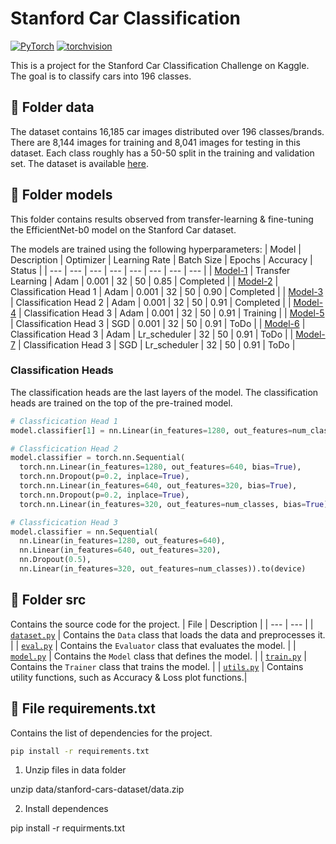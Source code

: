 # Stanford Car Classification
[![PyTorch](https://img.shields.io/badge/PyTorch-1.12.1-orange.svg)](https://pytorch.org/) 
[![torchvision](https://img.shields.io/badge/torchvision-0.13.1-orange.svg)](https://pytorch.org/)

This is a project for the Stanford Car Classification Challenge on Kaggle. 
The goal is to classify cars into 196 classes. 

## 💾 Folder data
The dataset contains 16,185 car images distributed over 196 classes/brands. There are 8,144 images for training and 8,041 images for testing in this dataset. Each class roughly has a 50-50 split in the training and validation set. The dataset is available [here](https://www.kaggle.com/datasets/jutrera/stanford-car-dataset-by-classes-folder).

## 🚀 Folder models
This folder contains results observed from transfer-learning & fine-tuning the EfficientNet-b0 model on the Stanford Car dataset.

The models are trained using the following hyperparameters:
| Model | Description | Optimizer | Learning Rate | Batch Size | Epochs | Accuracy | Status |
| --- | --- | --- | --- | --- | --- | --- | --- |
| [Model-1]() | Transfer Learning | Adam | 0.001 | 32 | 50 | 0.85 | Completed |
| [Model-2]() | Classification Head 1 | Adam | 0.001 | 32 | 50 | 0.90 | Completed |
| [Model-3]() | Classification Head 2 | Adam | 0.001 | 32 | 50 | 0.91 | Completed |
| [Model-4]() | Classification Head 3 | Adam | 0.001 | 32 | 50 | 0.91 | Training |
| [Model-5]() | Classification Head 3 | SGD | 0.001 | 32 | 50 | 0.91 | ToDo |
| [Model-6]() | Classification Head 3 | Adam | Lr_scheduler | 32 | 50 | 0.91 | ToDo |
| [Model-7]() | Classification Head 3 | SGD | Lr_scheduler | 32 | 50 | 0.91 | ToDo |

### Classification Heads
The classification heads are the last layers of the model. The classification heads are trained on the top of the pre-trained model.
```python 
# Classficication Head 1
model.classifier[1] = nn.Linear(in_features=1280, out_features=num_classes).to(device)

# Classficication Head 2
model.classifier = torch.nn.Sequential(
  torch.nn.Linear(in_features=1280, out_features=640, bias=True),
  torch.nn.Dropout(p=0.2, inplace=True),
  torch.nn.Linear(in_features=640, out_features=320, bias=True),
  torch.nn.Dropout(p=0.2, inplace=True),
  torch.nn.Linear(in_features=320, out_features=num_classes, bias=True)).to(device)

# Classficication Head 3
model.classifier = nn.Sequential(
  nn.Linear(in_features=1280, out_features=640),
  nn.Linear(in_features=640, out_features=320),
  nn.Dropout(0.5),
  nn.Linear(in_features=320, out_features=num_classes)).to(device)

```


## 🔌 Folder src   
Contains the source code for the project.
| File | Description |
| --- | --- |
| [`dataset.py`](https://github.com/dimgag/stanford_car_classification/blob/master/src/dataset.py) | Contains the `Data` class that loads the data and preprocesses it. |
| [`eval.py`](https://github.com/dimgag/stanford_car_classification/blob/master/src/eval.py) | Contains the `Evaluator` class that evaluates the model. |
| [`model.py`](https://github.com/dimgag/stanford_car_classification/blob/master/src/model.py) | Contains the `Model` class that defines the model. |
| [`train.py`](https://github.com/dimgag/stanford_car_classification/blob/master/src/train.py) | Contains the `Trainer` class that trains the model. |
| [`utils.py`](https://github.com/dimgag/stanford_car_classification/blob/master/src/utils.py) | Contains utility functions, such as Accuracy & Loss plot functions.|



## 📝 File requirements.txt
Contains the list of dependencies for the project.
```bash
pip install -r requirements.txt
```

1. Unzip files in data folder

unzip data/stanford-cars-dataset/data.zip

2. Install dependences 

pip install -r requirments.txt

